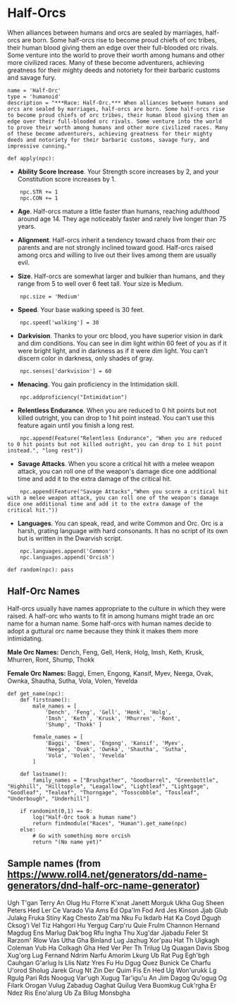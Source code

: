 # Half-Orcs
When alliances between humans and orcs are sealed by marriages, half-orcs are born. Some half-orcs rise to become proud chiefs of orc tribes, their human blood giving them an edge over their full-blooded orc rivals. Some venture into the world to prove their worth among humans and other more civilized races. Many of these become adventurers, achieving greatness for their mighty deeds and notoriety for their barbaric customs and savage fury.

```
name = 'Half-Orc'
type = 'humanoid'
description = "***Race: Half-Orc.*** When alliances between humans and orcs are sealed by marriages, half-orcs are born. Some half-orcs rise to become proud chiefs of orc tribes, their human blood giving them an edge over their full-blooded orc rivals. Some venture into the world to prove their worth among humans and other more civilized races. Many of these become adventurers, achieving greatness for their mighty deeds and notoriety for their barbaric customs, savage fury, and impressive cunning."
```

```
def apply(npc):
```

* **Ability Score Increase**. Your Strength score increases by 2, and your Constitution score increases by 1.

```
    npc.STR += 1
    npc.CON += 1
```

* **Age**. Half-orcs mature a little faster than humans, reaching adulthood around age 14. They age noticeably faster and rarely live longer than 75 years.

* **Alignment**. Half-orcs inherit a tendency toward chaos from their orc parents and are not strongly inclined toward good. Half-orcs raised among orcs and willing to live out their lives among them are usually evil.

* **Size**. Half-orcs are somewhat larger and bulkier than humans, and they range from 5 to well over 6 feet tall. Your size is Medium.

```
    npc.size = 'Medium'
```

* **Speed**. Your base walking speed is 30 feet.

```
    npc.speed['walking'] = 30
```

* **Darkvision**. Thanks to your orc blood, you have superior vision in dark and dim conditions. You can see in dim light within 60 feet of you as if it were bright light, and in darkness as if it were dim light. You can't discern color in darkness, only shades of gray.

```
    npc.senses['darkvision'] = 60
```

* **Menacing**. You gain proficiency in the Intimidation skill.

```
    npc.addproficiency("Intimidation")
```

* **Relentless Endurance**. When you are reduced to 0 hit points but not killed outright, you can drop to 1 hit point instead. You can't use this feature again until you finish a long rest.

```
    npc.append(Feature("Relentless Endurance", "When you are reduced to 0 hit points but not killed outright, you can drop to 1 hit point instead.", "long rest"))
```

* **Savage Attacks**. When you score a critical hit with a melee weapon attack, you can roll one of the weapon's damage dice one additional time and add it to the extra damage of the critical hit.

```
    npc.append(Feature("Savage Attacks","When you score a critical hit with a melee weapon attack, you can roll one of the weapon's damage dice one additional time and add it to the extra damage of the critical hit."))
```

* **Languages**. You can speak, read, and write Common and Orc. Orc is a harsh, grating language with hard consonants. It has no script of its own but is written in the Dwarvish script.

```
    npc.languages.append('Common')
    npc.languages.append('Orcish')
```

```
def random(npc): pass
```

## Half-Orc Names
Half-orcs usually have names appropriate to the culture in which they were raised. A half-orc who wants to fit in among humans might trade an orc name for a human name. Some half-orcs with human names decide to adopt a guttural orc name because they think it makes them more intimidating.

**Male Orc Names:** Dench, Feng, Gell, Henk, Holg, Imsh, Keth, Krusk, Mhurren, Ront, Shump, Thokk

**Female Orc Names:** Baggi, Emen, Engong, Kansif, Myev, Neega, Ovak, Ownka, Shautha, Sutha, Vola, Volen, Yevelda

```
def get_name(npc):
    def firstname():
        male_names = [ 
            'Dench', 'Feng', 'Gell', 'Henk', 'Holg', 
            'Imsh', 'Keth', 'Krusk', 'Mhurren', 'Ront', 
            'Shump', 'Thokk' ]

        female_names = [ 
            'Baggi', 'Emen', 'Engong', 'Kansif', 'Myev', 
            'Neega', 'Ovak', 'Ownka', 'Shautha', 'Sutha', 
            'Vola', 'Volen', 'Yevelda' 
        ]

    def lastname():
        family_names = ["Brushgather", "Goodbarrel", "Greenbottle", "Highhill", "Hilltopple", "Leagallow", "Lightleaf", "Lightgage", "Goodleaf", "Tealeaf", "Thorngage", "Tosscobble", "Tossleaf", "Underbough", "Underhill"]

    if randomint(0,1) == 0:
        log("Half-Orc took a human name")
        return findmodule("Races", "Human").get_name(npc)
    else:
        # Go with something more orcish
        return "(No name yet)"
```


## Sample names (from https://www.roll4.net/generators/dd-name-generators/dnd-half-orc-name-generator)
Ugh T'gan
Terry An
Olug Hu
Fforre K'xnat
Janett Morguk
Ukha Gug
Sheen Peters
Hed Ler
Ce Varado
Via Ams
Ed Opa'lm
Fod Ard
Jes Kinson
Jjab Glub
Julakg Fruka
Stiny Kag
Chesto Zab'ma
Nku Fu
Ikdarb Hat
Ka Coyd
Dgugh Cksog'i
Vel Tiz
Hahgori Hu
Yergug Carp'ru
Quie Frulm
Channon Hernand
Magdug Ens
Marlug Dak'bog
Rfu Ingha
Thu Xug'dar
Jjabadu Feler
St Rarzom'
Rlow Vas
Utha Gha
Binland Lug
Jazhug Xor'pau
Hat Th
Uigkagh Coleman
Vub Ha
Colkagh Gha
Hed Ver
Per Th
Trilug Ug
Quagan Davis
Sbog Xug'org
Lug Fernand
Ndrim Narfu
Amorim Lkurg
Ub Rat
Pug Egh'bgh
Cauhgan G'arlug
Is Llis
Natz Yres
Fu Hu
Dgug Quez
Bunick Ce
Charfu U'orod
Sholug Jarek
Grug Nt
Zin Der
Quim Fis
En Hed
Ug Won'urukk
Lg Rgulg
Pari Rds
Noogug Var'ugh
Xugug Tar'igu'u
An Jim
Dagog Qu'ogug
Og Filark
Orogan Vulug
Zabadug Oaghat
Quilug Vera
Buomkug Cuk'rgha
Er Ndez
Ris Eno'alurg
Ub Za
Bilug Monsbgha
